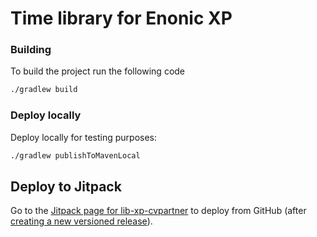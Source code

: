 # Time library for Enonic XP

### Building

To build the project run the following code

```bash
./gradlew build
```

### Deploy locally

Deploy locally for testing purposes:

```bash
./gradlew publishToMavenLocal
```
## Deploy to Jitpack

Go to the [Jitpack page for lib-xp-cvpartner](https://jitpack.io/#no.item/lib-xp-cvpartner) to deploy from GitHub (after
[creating a new versioned release](https://github.com/ItemConsulting/lib-xp-cvpartner/releases/new)).

